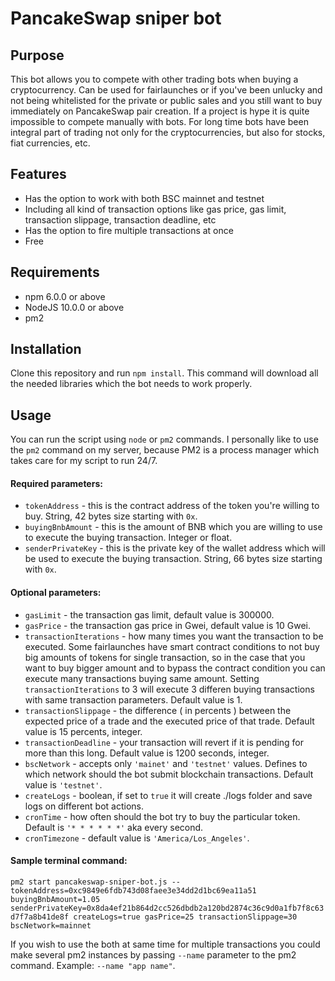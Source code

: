 # PancakeSwap sniper bot

## Purpose
This bot allows you to compete with other trading bots when buying a cryptocurrency. Can be used for fairlaunches or if you've been unlucky and not being whitelisted for the private or public sales and you still want to buy immediately on PancakeSwap pair creation. If a project is hype it is quite impossible to compete manually with bots. For long time bots have been integral part of trading not only for the cryptocurrencies, but also for stocks, fiat currencies, etc.

## Features
* Has the option to work with both BSC mainnet and testnet
* Including all kind of transaction options like gas price, gas limit, transaction slippage, transaction deadline, etc
* Has the option to fire multiple transactions at once
* Free

## Requirements
* npm 6.0.0 or above
* NodeJS 10.0.0 or above
* pm2

## Installation
Clone this repository and run `npm install`. This command will download all the needed libraries which the bot needs to work properly.

## Usage
You can run the script using `node` or `pm2` commands. I personally like to use the `pm2` command on my server, because PM2 is a process manager which takes care for my script to run 24/7. 

#### Required parameters:
* `tokenAddress` - this is the contract address of the token you're willing to buy. String, 42 bytes size starting with `0x`.
* `buyingBnbAmount` - this is the amount of BNB which you are willing to use to execute the buying transaction. Integer or float.
* `senderPrivateKey` - this is the private key of the wallet address which will be used to execute the buying transaction. String, 66 bytes size starting with `0x`.

#### Optional parameters:
* `gasLimit` - the transaction gas limit, default value is 300000.
* `gasPrice` - the transaction gas price in Gwei, default value is 10 Gwei.
* `transactionIterations` - how many times you want the transaction to be executed. Some fairlaunches have smart contract conditions to not buy big amounts of tokens for single transaction, so in the case that you want to buy bigger amount and to bypass the contract condition you can execute many transactions buying same amount. Setting `transactionIterations` to 3 will execute 3 differen buying transactions with same transaction parameters. Default value is 1.
* `transactionSlippage` - the difference ( in percents ) between the expected price of a trade and the executed price of that trade. Default value is 15 percents, integer.
* `transactionDeadline` - your transaction will revert if it is pending for more than this long. Default value is 1200 seconds, integer.
* `bscNetwork` - accepts only `'mainet'` and `'testnet'` values. Defines to which network should the bot submit blockchain transactions. Default value is `'testnet'`.
* `createLogs` - boolean, if set to `true` it will create ./logs folder and save logs on different bot actions.
* `cronTime` - how often should the bot try to buy the particular token. Default is `'* * * * * *'` aka every second.
* `cronTimezone` - default value is `'America/Los_Angeles'`.

#### Sample terminal command:
`pm2 start pancakeswap-sniper-bot.js -- tokenAddress=0xc9849e6fdb743d08faee3e34dd2d1bc69ea11a51 buyingBnbAmount=1.05 senderPrivateKey=0x8da4ef21b864d2cc526dbdb2a120bd2874c36c9d0a1fb7f8c63d7f7a8b41de8f createLogs=true gasPrice=25 transactionSlippage=30 bscNetwork=mainnet`

If you wish to use the both at same time for multiple transactions you could make several pm2 instances by passing `--name` parameter to the pm2 command. Example: `--name "app name"`.